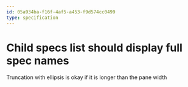 ```yaml
---
id: 05a934ba-f16f-4af5-a453-f9d574cc0499
type: specification
---
```


# Child specs list should display full spec names

Truncation with ellipsis is okay if it is longer than the pane width
